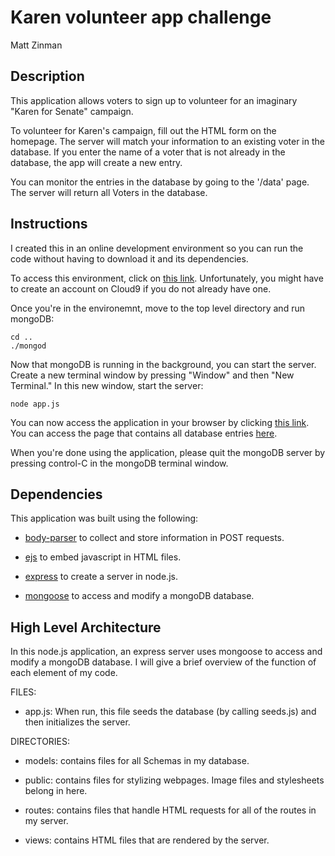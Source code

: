 # Karen volunteer app challenge
Matt Zinman

## Description
This application allows voters to sign up to volunteer for an imaginary "Karen for Senate" campaign.

To volunteer for Karen's campaign, fill out the HTML form on the homepage. The server will match your information to an existing voter in the database. If you enter the name of a voter that is not already in the database, the app will create a new entry.

You can monitor the entries in the database by going to the '/data' page. The server will return all Voters in the database.

## Instructions
I created this in an online development environment so you can run the code without having to download it and its dependencies.

To access this environment, click on [this link](https://ide.c9.io/maz2129/karen-for-senate). Unfortunately, you might have to create an account on Cloud9 if you do not already have one.

Once you're in the environemnt, move to the top level directory and run mongoDB:

```
cd ..
./mongod
```

Now that mongoDB is running in the background, you can start the server. Create a new terminal window by pressing "Window" and then "New Terminal." In this new window, start the server:

```
node app.js
```

You can now access the application in your browser by clicking [this link](https://karen-for-senate-maz2129.c9users.io/). You can access the page that contains all database entries [here](https://karen-for-senate-maz2129.c9users.io/data).

When you're done using the application, please quit the mongoDB server by pressing control-C in the mongoDB terminal window.

## Dependencies
This application was built using the following:

- [body-parser](https://github.com/expressjs/body-parser) to collect and store information in POST requests.

- [ejs](https://ejs.co/) to embed javascript in HTML files.

- [express](https://expressjs.com/) to create a server in node.js.

- [mongoose](https://mongoosejs.com/) to access and modify a mongoDB database.

## High Level Architecture
In this node.js application, an express server uses mongoose to access and modify a mongoDB database. I will give a brief overview of the function of each element of my code.

FILES:

- app.js: When run, this file seeds the database (by calling seeds.js) and then initializes the server.

DIRECTORIES:

- models: contains files for all Schemas in my database.

- public: contains files for stylizing webpages. Image files and stylesheets belong in here.

- routes: contains files that handle HTML requests for all of the routes in my server.

- views: contains HTML files that are rendered by the server.